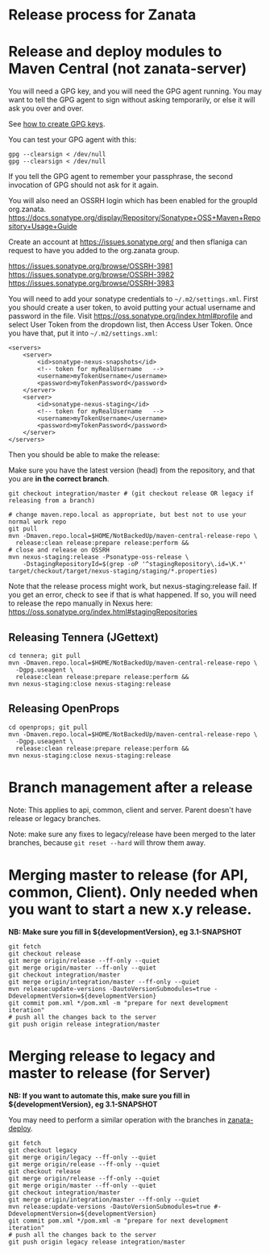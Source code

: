 # Release process for Zanata

# Release and deploy modules to Maven Central (not zanata-server) ##

You will need a GPG key, and you will need the GPG agent running.  You may want to tell the GPG agent to sign without asking temporarily, or else it will ask you over and over.  

See [how to create GPG keys](http://fedoraproject.org/wiki/Creating_GPG_Keys).

You can test your GPG agent with this:

    gpg --clearsign < /dev/null
    gpg --clearsign < /dev/null

If you tell the GPG agent to remember your passphrase, the second invocation of GPG should not ask for it again.

You will also need an OSSRH login which has been enabled for the groupId org.zanata.   https://docs.sonatype.org/display/Repository/Sonatype+OSS+Maven+Repository+Usage+Guide

Create an account at https://issues.sonatype.org/ and then sflaniga can request to have you added to the org.zanata group.

https://issues.sonatype.org/browse/OSSRH-3981
https://issues.sonatype.org/browse/OSSRH-3982
https://issues.sonatype.org/browse/OSSRH-3983


You will need to add your sonatype credentials to `~/.m2/settings.xml`.  First you should create a user token, to avoid putting your actual username and password in the file.  Visit https://oss.sonatype.org/index.html#profile and select User Token from the dropdown list, then Access User Token.  Once you have that, put it into `~/.m2/settings.xml`:

	<servers>
		<server>
			<id>sonatype-nexus-snapshots</id>
			<!-- token for myRealUsername	-->
			<username>myTokenUsername</username>
			<password>myTokenPassword</password>
		</server>
		<server>
			<id>sonatype-nexus-staging</id>
			<!-- token for myRealUsername	-->
			<username>myTokenUsername</username>
			<password>myTokenPassword</password>
		</server>
	</servers>

Then you should be able to make the release:

Make sure you have the latest version (head) from the repository, and that you are **in the correct branch**.  

    git checkout integration/master # (git checkout release OR legacy if releasing from a branch)

    # change maven.repo.local as appropriate, but best not to use your normal work repo 
    git pull
    mvn -Dmaven.repo.local=$HOME/NotBackedUp/maven-central-release-repo \
      release:clean release:prepare release:perform &&
    # close and release on OSSRH
    mvn nexus-staging:release -Psonatype-oss-release \
        -DstagingRepositoryId=$(grep -oP '^stagingRepository\.id=\K.*' target/checkout/target/nexus-staging/staging/*.properties)

Note that the release process might work, but nexus-staging:release fail.  If you get an error, check to see if that is what happened.  If so, you will need to release the repo manually in Nexus here: https://oss.sonatype.org/index.html#stagingRepositories

## Releasing Tennera (JGettext) ##
    cd tennera; git pull
    mvn -Dmaven.repo.local=$HOME/NotBackedUp/maven-central-release-repo \
      -Dgpg.useagent \
      release:clean release:prepare release:perform &&
    mvn nexus-staging:close nexus-staging:release

## Releasing OpenProps ##
    cd openprops; git pull
    mvn -Dmaven.repo.local=$HOME/NotBackedUp/maven-central-release-repo \
      -Dgpg.useagent \
      release:clean release:prepare release:perform &&
    mvn nexus-staging:close nexus-staging:release

# Branch management after a release

Note: This applies to api, common, client and server. Parent doesn't have release or legacy branches.

Note: make sure any fixes to legacy/release have been merged to the later branches, because `git reset --hard` will throw them away.

# Merging master to release (for API, common, Client). Only needed when you want to start a new x.y release.
**NB: Make sure you fill in ${developmentVersion}, eg 3.1-SNAPSHOT**

    git fetch
    git checkout release
    git merge origin/release --ff-only --quiet
    git merge origin/master --ff-only --quiet
    git checkout integration/master
    git merge origin/integration/master --ff-only --quiet
    mvn release:update-versions -DautoVersionSubmodules=true -DdevelopmentVersion=${developmentVersion}
    git commit pom.xml */pom.xml -m "prepare for next development iteration"
    # push all the changes back to the server
    git push origin release integration/master

# Merging release to legacy and master to release (for Server)
**NB: If you want to automate this, make sure you fill in ${developmentVersion}, eg 3.1-SNAPSHOT**

You may need to perform a similar operation with the branches in [zanata-deploy](https://github.com/zanata/zanata-deploy/).

    git fetch
    git checkout legacy
    git merge origin/legacy --ff-only --quiet
    git merge origin/release --ff-only --quiet
    git checkout release
    git merge origin/release --ff-only --quiet
    git merge origin/master --ff-only --quiet
    git checkout integration/master
    git merge origin/integration/master --ff-only --quiet
    mvn release:update-versions -DautoVersionSubmodules=true #-DdevelopmentVersion=${developmentVersion}
    git commit pom.xml */pom.xml -m "prepare for next development iteration"
    # push all the changes back to the server
    git push origin legacy release integration/master